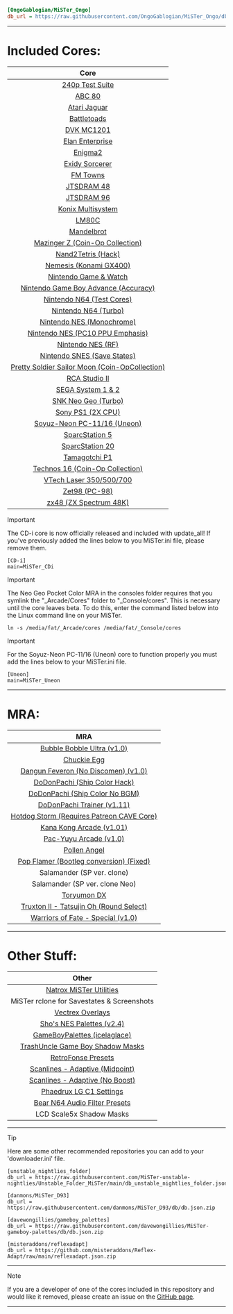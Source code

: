```ini
[OngoGablogian/MiSTer_Ongo]
db_url = https://raw.githubusercontent.com/OngoGablogian/MiSTer_Ongo/db/db.json.zip
```
----

# Included Cores:
| Core |
| :---: |
| [240p Test Suite](https://github.com/burabure/240p_MiSTer)                                                                      |
| [ABC 80](https://github.com/JasonA-dev/ABC80_MiSTer)                                                                            |
| [Atari Jaguar](https://github.com/greyrogue/Jaguar_MiSTer)                                                                      |
| [Battletoads](https://github.com/srg320/Arcade-Battletoads_MiSTer)                                                              |
| [DVK MC1201](https://github.com/xolod79/MC1201)                                                                                 |
| [Elan Enterprise](https://github.com/Kyp069/ep)                                                                                 |
| [Enigma2](https://github.com/nic24-rgb/Enigma2)                                                                                 |
| [Exidy Sorcerer](https://github.com/JasonA-dev/Sorcerer_MiSTer)                                                                 |
| [FM Towns](http://fpga8801.seesaa.net)                                                                                          |
| [JTSDRAM 48](https://github.com/jotego/jtbin/blob/master/deprecated/jtsdram48_20210108.rbf)                                     |
| [JTSDRAM 96](https://github.com/jotego/jtbin/blob/master/deprecated/jtsdram96_20210108.rbf)                                     |
| [Konix Multisystem](https://github.com/SavourySnaX/MiSTer_KonixMultisystem)                                                     |
| [LM80C](https://github.com/JasonA-dev/LM80C_MiSTer)                                                                             |
| [Mandelbrot](https://github.com/jacquesdriessen/MiSTer-mandelbrot)                                                              |
| [Mazinger Z (Coin-Op Collection)](https://www.patreon.com/posts/coin-op-presents-124883899)                                     |
| [Nand2Tetris (Hack)](https://github.com/sajattack/Hack_MiSTer)                                                                  |
| [Nemesis (Konami GX400)](https://github.com/GX400-Friends/gx400-bin)                                                            |
| [Nintendo Game & Watch](https://github.com/agg23/fpga-gameandwatch)                                                             |
| [Nintendo Game Boy Advance (Accuracy)](https://github.com/MiSTer-devel/GBA_MiSTer/tree/accuracy)                                |
| [Nintendo N64 (Test Cores)](https://github.com/MiSTer-devel/N64_MiSTer)                                                         |
| [Nintendo N64 (Turbo)](https://github.com/MiSTer-devel/N64_MiSTer/tree/main/releases_turbo)                                     |
| [Nintendo NES (Monochrome)](https://x.com/iequalshane/status/1702385984053109018?s=20)                                          |
| [Nintendo NES (PC10 PPU Emphasis)](https://x.com/iequalshane/status/1714695850910175269?s=20)                                   |
| [Nintendo NES (RF)](https://x.com/iequalshane/status/1619921884682002433?s=20)                                                  |
| [Nintendo SNES (Save States)](https://misterfpga.org/viewtopic.php?t=8459)                                                      |
| [Pretty Soldier Sailor Moon (Coin-OpCollection)](https://www.patreon.com/posts/coin-op-presents-132165001)                      |
| [RCA Studio II](https://github.com/JasonA-dev/RCAStudioII_Mister)                                                               |
| [SEGA System 1 & 2](https://github.com/blackwine/Arcade-SEGASYS1_MiSTer)                                                        |
| [SNK Neo Geo (Turbo)](https://discord.com/channels/647909397477195803/1075091985007902812/1125865411733377145)                  |
| [Sony PS1 (2X CPU)](https://github.com/RobertPeip/PSX_MiSTer/tree/main/releases)                                                |
| [Soyuz-Neon PC-11/16 (Uneon)](https://github.com/xolod79/UNEON)                                                                 |
| [SparcStation 5](https://github.com/Grabulosaure/ss)                                                                            |
| [SparcStation 20](https://github.com/Grabulosaure/ss)                                                                           |
| [Tamagotchi P1](https://github.com/agg23/fpga-tamagotchi)                                                                       |
| [Technos 16 (Coin-Op Collection)](https://www.patreon.com/posts/coin-op-presents-120641719)                                     |
| [VTech Laser 350/500/700](https://github.com/JasonA-dev/Laser500_MiSTer)                                                        |
| [Zet98 (PC-98)](http://fpga8801.seesaa.net/)                                                                                    |
| [zx48 (ZX Spectrum 48K)](https://github.com/Kyp069/zx48-MiSTer)                                                                 |


> [!IMPORTANT]  
> The CD-i core is now officially released and included with update_all! If you've previously added the lines below to you MiSTer.ini file, please remove them.

```
[CD-i]
main=MiSTer_CDi
```


> [!IMPORTANT]  
> The Neo Geo Pocket Color MRA in the consoles folder requires that you symlink the "_Arcade/Cores" folder to "_Console/cores". This is necessary until the core leaves beta. To do this, enter the command listed below into the Linux command line on your MiSTer. 

```
ln -s /media/fat/_Arcade/cores /media/fat/_Console/cores
```


> [!IMPORTANT]  
> For the Soyuz-Neon PC-11/16 (Uneon) core to function properly you must add the lines below to your MiSTer.ini file.

```
[Uneon]
main=MiSTer_Uneon
```


----

# MRA:
| MRA |
| :---: |
| [Bubble Bobble Ultra (v1.0)](https://www.romhacking.net/hacks/754)                                  |
| [Chuckie Egg](https://arlagames.itch.io/chuckie-egg-arcade)                                         |
| [Dangun Feveron (No Discomen) (v1.0)](https://www.romhacking.net/hacks/7544)                        |
| [DoDonPachi (Ship Color Hack)](https://epozzobon.it/re/ddonpach/patcher)                            |
| [DoDonPachi (Ship Color No BGM)](https://epozzobon.it/re/ddonpach/patcher)                          |
| [DoDonPachi Trainer (v1.11)](https://github.com/alamone/ddonpachj-trainer)                          |
| [Hotdog Storm (Requires Patreon CAVE Core)](https://www.patreon.com/nullobject)                     |
| [Kana Kong Arcade (v1.01)](https://www.romhacking.net/hacks/6689)                                   |
| [Pac-Yuyu Arcade (v1.0)](https://www.romhacking.net/hacks/6695)                                     |
| [Pollen Angel](https://arlagames.itch.io/pollen-angel-pacman-hardware)                              |
| [Pop Flamer (Bootleg conversion) (Fixed)](https://github.com/MiSTer-devel/Arcade-NaughtyBoy_MiSTer) |
| Salamander (SP ver. clone)                                                                          | 
| Salamander (SP ver. clone Neo)                                                                      |
| [Toryumon DX](https://www.romhacking.net/hacks/8319/)                                               |
| [Truxton II - Tatsujin Oh (Round Select)](http://alamone.net/)                                      |
| [Warriors of Fate - Special (v1.0)](https://www.romhacking.net/hacks/7550)                          |

----

# Other Stuff:
| Other |
| :---: |
| [Natrox MiSTer Utilities](https://github.com/Natrox/MiSTer_Utils_Natrox)                                                  |
| MiSTer rclone for Savestates & Screenshots                                                                                |
| [Vectrex Overlays](https://github.com/MiSTer-devel/Vectrex_MiSTer/tree/master/overlays)                                   |
| [Sho's NES Palettes (v2.4)](https://archive.org/details/nes-palettes-v-2.4)                                               |
| [GameBoyPalettes (icelaglace)](https://github.com/icelaglace/GameBoyPalettes)                                             |
| [TrashUncle Game Boy Shadow Masks](https://github.com/trashuncle/Gameboy_Palettes)                                        |
| [RetroFonse Presets](https://twitter.com/retrofonse/status/1602172002017517571?s=20)                                      |
| [Scanlines - Adaptive (Midpoint)](https://discord.com/channels/647909397477195803/811089485495402497/1074842158722465883) |
| [Scanlines - Adaptive (No Boost)](https://discord.com/channels/647909397477195803/811089485495402497/962786206029058179)  |
| [Phaedrux LG C1 Settings](https://discord.com/channels/647909397477195803/647909398072655907/1082827830913671169)         |
| [Bear N64 Audio Filter Presets](https://discord.com/channels/647909397477195803/1096015979055697940/1271142144135925771)  |
| LCD Scale5x Shadow Masks                                                                                                  |

----

> [!TIP]  
> Here are some other recommended repositories you can add to your 'downloader.ini' file.

```
[unstable_nightlies_folder]
db_url = https://raw.githubusercontent.com/MiSTer-unstable-nightlies/Unstable_Folder_MiSTer/main/db_unstable_nightlies_folder.json
```

```
[danmons/MiSTer_D93]
db_url = https://raw.githubusercontent.com/danmons/MiSTer_D93/db/db.json.zip
```

```
[davewongillies/gameboy_palettes]
db_url = https://raw.githubusercontent.com/davewongillies/MiSTer-gameboy-palettes/db/db.json.zip
```

```
[misteraddons/reflexadapt]
db_url = https://github.com/misteraddons/Reflex-Adapt/raw/main/reflexadapt.json.zip
```

----

> [!NOTE]  
> If you are a developer of one of the cores included in this repository and would like it removed, please create an issue on the [GitHub page](https://github.com/OngoGablogian/MiSTer_Ongo/issues).

----
